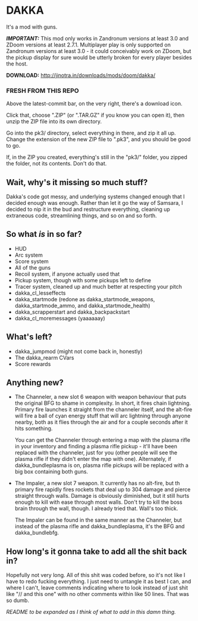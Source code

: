 # DAKKA

It's a mod with guns.

***IMPORTANT:*** This mod only works in Zandronum versions at least 3.0 and
ZDoom versions at least 2.7.1. Multiplayer play is only supported on Zandronum
versions at least 3.0 - it could conceivably work on ZDoom, but the pickup
display for sure would be utterly broken for every player besides the host.

**DOWNLOAD:** http://jinotra.in/downloads/mods/doom/dakka/


### FRESH FROM THIS REPO

Above the latest-commit bar, on the very right, there's a download icon.

Click that, choose ".ZIP" (or ".TAR.GZ" if you know you can open it), then unzip
the ZIP file into its own directory.

Go into the pk3/ directory, select everything in there, and zip it all up.
Change the extension of the new ZIP file to ".pk3", and you should be good to go.

If, in the ZIP you created, everything's still in the "pk3/" folder, you zipped
the folder, not its contents. Don't do that.



## Wait, why's it missing so much stuff?

Dakka's code got messy, and underlying systems changed enough that I decided
enough was enough. Rather than let it go the way of Samsara, I decided to nip
it in the bud and restructure everything, cleaning up extraneous code,
streamlining things, and so on and so forth.



## So what *is* in so far?

* HUD
* Arc system
* Score system
* All of the guns
* Recoil system, if anyone actually used that
* Pickup system, though with some pickups left to define
* Tracer system, cleaned up and much better at respecting your pitch
* dakka\_cl\_lesseffects
* dakka\_startmode (redone as dakka\_startmode\_weapons, dakka\_startmode\_ammo, and dakka\_startmode\_health)
* dakka\_scrapperstart and dakka\_backpackstart
* dakka\_cl\_moremessages (yaaaaaay)


## What's left?

* dakka\_jumpmod (might not come back in, honestly)
* The dakka\_rearm CVars
* Score rewards



## Anything new?

*   The Channeler, a new slot 6 weapon with weapon behaviour that puts the original
    BFG to shame in complexity. In short, it fires chain lightning. Primary fire
    launches it straight from the channeler itself, and the alt-fire will fire
    a ball of cyan energy stuff that will arc lightning through anyone nearby,
    both as it flies through the air and for a couple seconds after it hits something.

    You can get the Channeler through entering a map with the plasma rifle in
    your inventory and finding a plasma rifle pickup - it'll have been replaced
    with the channeler, just for you (other people will see the plasma rifle if
    they didn't enter the map with one). Alternately, if dakka\_bundleplasma is
    on, plasma rifle pickups will be replaced with a big box containing both guns.

*   The Impaler, a new slot 7 weapon. It currently has no alt-fire, but th
    primary fire rapidly fires rockets that deal up to 304 damage and pierce
    straight through walls. Damage is obviously diminished, but it still hurts
    enough to kill with ease through most walls. Don't try to kill the boss brain
    through the wall, though. I already tried that. Wall's too thick.

    The Impaler can be found in the same manner as the Channeler, but instead of
    the plasma rifle and dakka_bundleplasma, it's the BFG and dakka_bundlebfg.



## How long's it gonna take to add all the shit back in?

Hopefully not very long. All of this shit was coded before, so it's not like I
have to redo fucking everything. I just need to untangle it as best I can, and
where I can't, leave comments indicating where to look instead of just shit like
"// and this one" with no other comments within like 50 lines. That was so dumb.


*README to be expanded as I think of what to add in this damn thing.*
